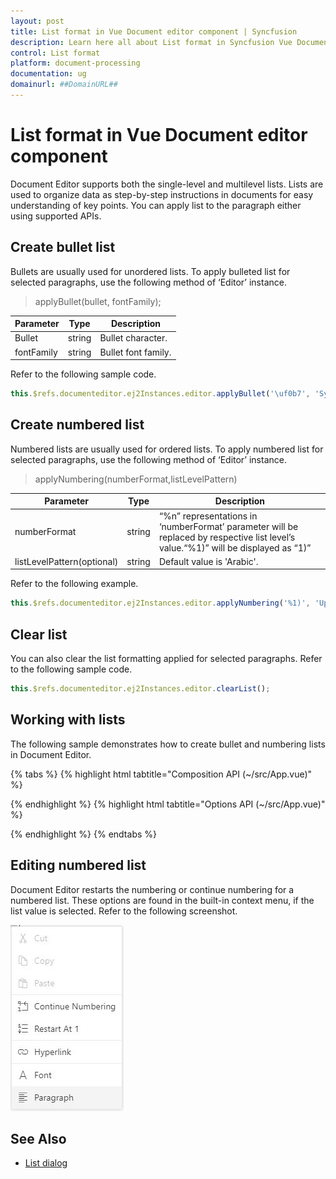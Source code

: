 ```yaml
---
layout: post
title: List format in Vue Document editor component | Syncfusion
description: Learn here all about List format in Syncfusion Vue Document editor component of Syncfusion Essential JS 2 and more.
control: List format 
platform: document-processing
documentation: ug
domainurl: ##DomainURL##
---
```


# List format in Vue Document editor component

Document Editor supports both the single-level and multilevel lists. Lists are used to organize data as step-by-step instructions in documents for easy understanding of key points. You can apply list to the paragraph either using supported APIs.

## Create bullet list

Bullets are usually used for unordered lists. To apply bulleted list for selected paragraphs, use the following method of ‘Editor’ instance.

> applyBullet(bullet, fontFamily);

| Parameter  | Type   | Description         |
| ---------- | ------ | ------------------- |
| Bullet     | string | Bullet character.   |
| fontFamily | string | Bullet font family. |

Refer to the following sample code.

```ts
this.$refs.documenteditor.ej2Instances.editor.applyBullet('\uf0b7', 'Symbol');
```

## Create numbered list

Numbered lists are usually used for ordered lists. To apply numbered list for selected paragraphs, use the following method of ‘Editor’ instance.

> applyNumbering(numberFormat,listLevelPattern)

| Parameter                  | Type   | Description                                                                                                                        |
| -------------------------- | ------ | ---------------------------------------------------------------------------------------------------------------------------------- |
| numberFormat               | string | “%n” representations in ‘numberFormat’ parameter will be replaced by respective list level’s value.“%1)” will be displayed as “1)” |
| listLevelPattern(optional) | string | Default value is 'Arabic'.                                                                                                         |

Refer to the following example.

```ts
this.$refs.documenteditor.ej2Instances.editor.applyNumbering('%1)', 'UpRoman');
```

## Clear list

You can also clear the list formatting applied for selected paragraphs. Refer to the following sample code.

```ts
this.$refs.documenteditor.ej2Instances.editor.clearList();
```

## Working with lists

The following sample demonstrates how to create bullet and numbering lists in Document Editor.

{% tabs %}
{% highlight html tabtitle="Composition API (~/src/App.vue)" %}

<template>
  <div style="width:100%;height:330px">
    <div>
      <ejs-toolbar v-bind:clicked='toolbarButtonClick'>
        <e-items>
          <e-item prefixIcon="e-de-ctnr-bullets e-icons" tooltipText="Bullets" id="Bullets"></e-item>
          <e-item prefixIcon="e-de-ctnr-numbering e-icons" tooltipText="Numbering" id="Numbering"></e-item>
          <e-item text="Clear" id="clearlist" tooltipText="Clear List"></e-item>
        </e-items>
      </ejs-toolbar>
    </div>
    <ejs-documenteditor ref="documenteditor" :enableSelection='true' :isReadOnly='false' :enableEditor='true'
      :enableEditorHistory='true' :enableSfdtExport='true' height="370px" style="width: 100%;"></ejs-documenteditor>
  </div>
</template>
<script setup>
import { DocumentEditorComponent as EjsDocumenteditor, Selection, Editor, SfdtExport, EditorHistory } from '@syncfusion/ej2-vue-documenteditor';
import { ToolbarComponent as EjsToolbar } from "@syncfusion/ej2-vue-navigations";
import { provide } from 'vue';

provide('DocumentEditor', [SfdtExport, EditorHistory, Selection, Editor])

const toolbarButtonClick = function (args) {
  switch (args.item.id) {
    case 'Bullets':
      //To create bullet list
      this.$refs.documenteditor.ej2Instances.editor.applyBullet('\uf0b7', 'Symbol');
      break;
    case 'Numbering':
      //To create numbering list
      this.$refs.documenteditor.ej2Instances.editor.applyNumbering('%1)', 'UpRoman');
      break;
    case 'clearlist':
      //To clear list
      this.$refs.documenteditor.ej2Instances.editor.clearList();
      break;
  }
}

</script>
<style>
@import "../node_modules/@syncfusion/ej2-vue-documenteditor/styles/material.css";
</style>

{% endhighlight %}
{% highlight html tabtitle="Options API (~/src/App.vue)" %}

<template>
  <div style="width:100%;height:330px">
    <div>
      <ejs-toolbar v-bind:clicked='toolbarButtonClick'>
        <e-items>
          <e-item prefixIcon="e-de-ctnr-bullets e-icons" tooltipText="Bullets" id="Bullets"></e-item>
          <e-item prefixIcon="e-de-ctnr-numbering e-icons" tooltipText="Numbering" id="Numbering"></e-item>
          <e-item text="Clear" id="clearlist" tooltipText="Clear List"></e-item>
        </e-items>
      </ejs-toolbar>
    </div>
    <ejs-documenteditor ref="documenteditor" :enableSelection='true' :isReadOnly='false' :enableEditor='true'
      :enableEditorHistory='true' :enableSfdtExport='true' height="370px" style="width: 100%;"></ejs-documenteditor>
  </div>
</template>
<script>
import { DocumentEditorComponent, Selection, Editor, SfdtExport, EditorHistory } from '@syncfusion/ej2-vue-documenteditor';
import { ToolbarComponent } from "@syncfusion/ej2-vue-navigations";

export default {
  components: {
    'ejs-documenteditor': DocumentEditorComponent,
    'ejs-toolbar': ToolbarComponent
  },
  data: function () {
    return {
    };
  },
  provide: {
    DocumentEditor: [SfdtExport, EditorHistory, Selection, Editor]
  },
  methods: {
    toolbarButtonClick: function (args) {
      switch (args.item.id) {
        case 'Bullets':
          //To create bullet list
          this.$refs.documenteditor.ej2Instances.editor.applyBullet('\uf0b7', 'Symbol');
          break;
        case 'Numbering':
          //To create numbering list
          this.$refs.documenteditor.ej2Instances.editor.applyNumbering('%1)', 'UpRoman');
          break;
        case 'clearlist':
          //To clear list
          this.$refs.documenteditor.ej2Instances.editor.clearList();
          break;
      }
    }
  }
}
</script>
<style>
@import "../node_modules/@syncfusion/ej2-vue-documenteditor/styles/material.css";
</style>

{% endhighlight %}
{% endtabs %}

## Editing numbered list

Document Editor restarts the numbering or continue numbering for a numbered list. These options are found in the built-in context menu, if the list value is selected. Refer to the following screenshot.

![Image](images/list.png)

## See Also

* [List dialog](../document-editor/dialog#list-dialog)